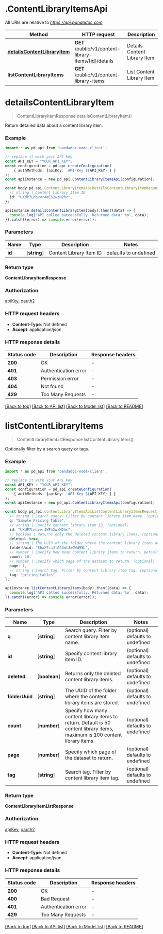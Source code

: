 # .ContentLibraryItemsApi

All URIs are relative to *https://api.pandadoc.com*

Method | HTTP request | Description
------------- | ------------- | -------------
[**detailsContentLibraryItem**](ContentLibraryItemsApi.md#detailsContentLibraryItem) | **GET** /public/v1/content-library-items/{id}/details | Details Content Library Item
[**listContentLibraryItems**](ContentLibraryItemsApi.md#listContentLibraryItems) | **GET** /public/v1/content-library-items | List Content Library Item


# **detailsContentLibraryItem**
> ContentLibraryItemResponse detailsContentLibraryItem()

Return detailed data about a content library item.

### Example


```typescript
import * as pd_api from 'pandadoc-node-client';

// replace it with your API key
const API_KEY = "YOUR_API_KEY";
const configuration = pd_api.createConfiguration(
    { authMethods: {apiKey: `API-Key ${API_KEY}`} }
);
const apiInstance = new pd_api.ContentLibraryItemsApi(configuration);

const body:pd_api.ContentLibraryItemsApiDetailsContentLibraryItemRequest = {
  // string | Content Library Item ID
  id: "UXdP7Lnbvvr4WEb2wzM2hc",
};

apiInstance.detailsContentLibraryItem(body).then((data) => {
  console.log('API called successfully. Returned data: %o', data);
}).catch((error) => console.error(error));
```


### Parameters

Name | Type | Description  | Notes
------------- | ------------- | ------------- | -------------
 **id** | [**string**] | Content Library Item ID | defaults to undefined


### Return type

**ContentLibraryItemResponse**

### Authorization

[apiKey](../README.md#apiKey), [oauth2](../README.md#oauth2)

### HTTP request headers

 - **Content-Type**: Not defined
 - **Accept**: application/json


### HTTP response details
| Status code | Description | Response headers |
|-------------|-------------|------------------|
**200** | OK |  -  |
**401** | Authentication error |  -  |
**403** | Permission error |  -  |
**404** | Not found |  -  |
**429** | Too Many Requests |  -  |

[[Back to top]](#) [[Back to API list]](README.md#documentation-for-api-endpoints) [[Back to Model list]](README.md#documentation-for-models) [[Back to README]](README.md)

# **listContentLibraryItems**
> ContentLibraryItemListResponse listContentLibraryItems()

Optionally filter by a search query or tags.

### Example


```typescript
import * as pd_api from 'pandadoc-node-client';

// replace it with your API key
const API_KEY = "YOUR_API_KEY";
const configuration = pd_api.createConfiguration(
    { authMethods: {apiKey: `API-Key ${API_KEY}`} }
);
const apiInstance = new pd_api.ContentLibraryItemsApi(configuration);

const body:pd_api.ContentLibraryItemsApiListContentLibraryItemsRequest = {
  // string | Search query. Filter by content library item name. (optional)
  q: "Sample Pricing Table",
  // string | Specify content library item ID. (optional)
  id: "UXdP7Lnbvvr4WEb2wzM2hc",
  // boolean | Returns only the deleted content library items. (optional)
  deleted: true,
  // string | The UUID of the folder where the content library items are stored. (optional)
  folderUuid: "S6xX7saJfA44mtJxGWd95L",
  // number | Specify how many content library items to return. Default is 50 content library items, maximum is 100 content library items. (optional)
  count: 10,
  // number | Specify which page of the dataset to return. (optional)
  page: 1,
  // string | Search tag. Filter by content library item tag. (optional)
  tag: "pricing_tables",
};

apiInstance.listContentLibraryItems(body).then((data) => {
  console.log('API called successfully. Returned data: %o', data);
}).catch((error) => console.error(error));
```


### Parameters

Name | Type | Description  | Notes
------------- | ------------- | ------------- | -------------
 **q** | [**string**] | Search query. Filter by content library item name. | (optional) defaults to undefined
 **id** | [**string**] | Specify content library item ID. | (optional) defaults to undefined
 **deleted** | [**boolean**] | Returns only the deleted content library items. | (optional) defaults to undefined
 **folderUuid** | [**string**] | The UUID of the folder where the content library items are stored. | (optional) defaults to undefined
 **count** | [**number**] | Specify how many content library items to return. Default is 50 content library items, maximum is 100 content library items. | (optional) defaults to undefined
 **page** | [**number**] | Specify which page of the dataset to return. | (optional) defaults to undefined
 **tag** | [**string**] | Search tag. Filter by content library item tag. | (optional) defaults to undefined


### Return type

**ContentLibraryItemListResponse**

### Authorization

[apiKey](../README.md#apiKey), [oauth2](../README.md#oauth2)

### HTTP request headers

 - **Content-Type**: Not defined
 - **Accept**: application/json


### HTTP response details
| Status code | Description | Response headers |
|-------------|-------------|------------------|
**200** | OK |  -  |
**400** | Bad Request |  -  |
**401** | Authentication error |  -  |
**429** | Too Many Requests |  -  |

[[Back to top]](#) [[Back to API list]](README.md#documentation-for-api-endpoints) [[Back to Model list]](README.md#documentation-for-models) [[Back to README]](README.md)

